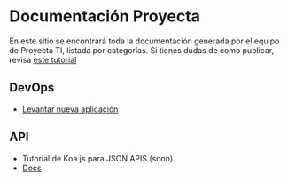 # Documentación Proyecta

En este sitio se encontrará toda la documentación generada por el equipo de Proyecta TI, listada por categorías.
Si tienes dudas de como publicar, revisa [este tutorial](http://docs.trabajosproyecta.cl/how-to.html)

## DevOps

- [Levantar nueva aplicación](http://docs.trabajosproyecta.cl/devops/levantar-nueva-aplicacion.html)

## API

- Tutorial de  Koa.js para JSON APIS (soon).
- [Docs](/API/index.md)